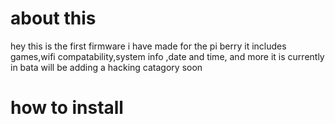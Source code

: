 # about this

hey this is the first firmware i have made for the pi berry it includes games,wifi compatability,system info ,date and time, and more it is currently in bata will be adding a hacking catagory soon

# how to install

~~~

~~~
